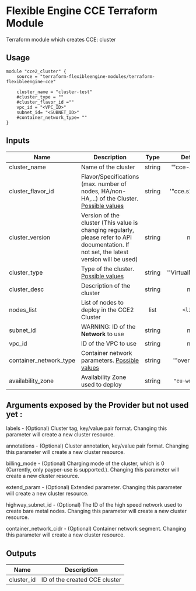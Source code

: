# Flexible Engine CCE Terraform Module

Terraform module which creates CCE: cluster

## Usage

```hcl
module "cce2_cluster" {
    source = "terraform-flexibleengine-modules/terraform-flexibleengine-cce"

    cluster_name = "cluster-test"
    #cluster_type = ""
    #cluster_flavor_id =""
    vpc_id = "<VPC_ID>"
    subnet_id= "<SUBNET_ID>"
    #container_network_type= ""
}
```

## Inputs

| Name | Description | Type | Default | Required |
|------|-------------|:----:|:-----:|:-----:|
| cluster\_name | Name of the cluster | string | '"cce-aan-0"' | yes |
| cluster\_flavor\_id | Flavor/Specifications (max. number of nodes, HA/non-HA,...) of the Cluster. [Possible values](https://www.terraform.io/docs/providers/flexibleengine/r/cce_cluster_v3.html#flavor_id "Flexible Engine Provider Argument Reference")| string | '"cce.s1.small"' | yes |
| cluster\_version | Version of the cluster (This value is changing regularly, please refer to API documentation. If not set, the latest version will be used) | string | n/a | no |
| cluster\_type | Type of the cluster. [Possible values](https://www.terraform.io/docs/providers/flexibleengine/r/cce_cluster_v3.html#cluster_type "Flexible Engine Provider Argument Reference") | string | '"VirtualMachine"' | yes |
| cluster\_desc | Description of the cluster | string | n/a | no |
| nodes\_list | List of nodes to deploy in the CCE2 Cluster | list | `<list>` | no |
| subnet\_id | WARNING: ID of the **Network** to use | string | n/a | yes |
| vpc\_id | ID of the VPC to use | string | n/a | yes |
| container\_network\_type | Container network parameters. [Possible values](https://www.terraform.io/docs/providers/flexibleengine/r/cce_cluster_v3.html#container_network_type "Flexible Engine Provider Argument Reference") | string | '"overlay_l2"' | yes |
| availability\_zone | Availability Zone used to deploy | string | `"eu-west-0a"` | no |


## Arguments exposed by the Provider but not used yet :

labels - (Optional) Cluster tag, key/value pair format. Changing this parameter will create a new cluster resource.

annotations - (Optional) Cluster annotation, key/value pair format. Changing this parameter will create a new cluster resource.

billing_mode - (Optional) Charging mode of the cluster, which is 0 (Currently, only payper-use is supported.). Changing this parameter will create a new cluster resource.

extend_param - (Optional) Extended parameter. Changing this parameter will create a new cluster resource.

highway_subnet_id - (Optional) The ID of the high speed network used to create bare metal nodes. Changing this parameter will create a new cluster resource.

container_network_cidr - (Optional) Container network segment. Changing this parameter will create a new cluster resource.

## Outputs

| Name | Description |
|------|-------------|
| cluster\_id | ID of the created CCE cluster  |

